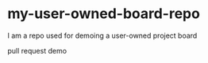 # my-user-owned-board-repo
I am a repo used for demoing a user-owned project board 

pull request demo
